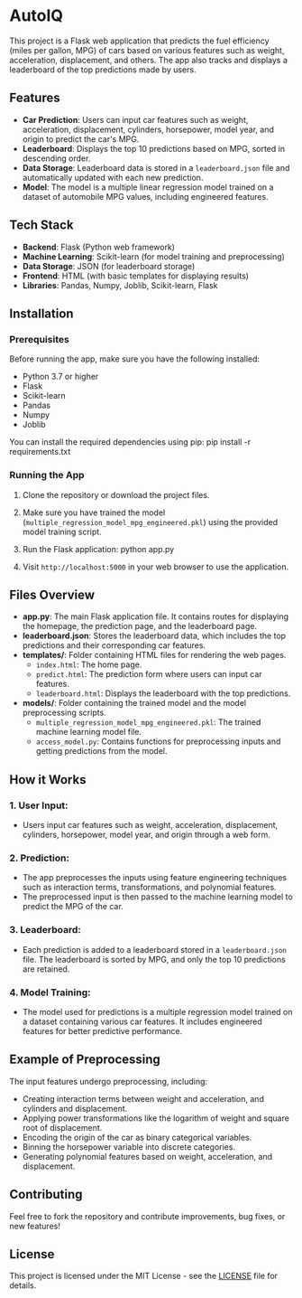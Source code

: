 # AutoIQ


This project is a Flask web application that predicts the fuel efficiency (miles per gallon, MPG) of cars based on various features such as weight, acceleration, displacement, and others. The app also tracks and displays a leaderboard of the top predictions made by users.

## Features

- **Car Prediction**: Users can input car features such as weight, acceleration, displacement, cylinders, horsepower, model year, and origin to predict the car's MPG.
- **Leaderboard**: Displays the top 10 predictions based on MPG, sorted in descending order.
- **Data Storage**: Leaderboard data is stored in a `leaderboard.json` file and automatically updated with each new prediction.
- **Model**: The model is a multiple linear regression model trained on a dataset of automobile MPG values, including engineered features.

## Tech Stack

- **Backend**: Flask (Python web framework)
- **Machine Learning**: Scikit-learn (for model training and preprocessing)
- **Data Storage**: JSON (for leaderboard storage)
- **Frontend**: HTML (with basic templates for displaying results)
- **Libraries**: Pandas, Numpy, Joblib, Scikit-learn, Flask

## Installation

### Prerequisites

Before running the app, make sure you have the following installed:
- Python 3.7 or higher
- Flask
- Scikit-learn
- Pandas
- Numpy
- Joblib

You can install the required dependencies using pip: pip install -r requirements.txt


### Running the App

1. Clone the repository or download the project files.
2. Make sure you have trained the model (`multiple_regression_model_mpg_engineered.pkl`) using the provided model training script.
3. Run the Flask application: python app.py

4. Visit `http://localhost:5000` in your web browser to use the application.

## Files Overview

- **app.py**: The main Flask application file. It contains routes for displaying the homepage, the prediction page, and the leaderboard page.
- **leaderboard.json**: Stores the leaderboard data, which includes the top predictions and their corresponding car features.
- **templates/**: Folder containing HTML files for rendering the web pages.
  - `index.html`: The home page.
  - `predict.html`: The prediction form where users can input car features.
  - `leaderboard.html`: Displays the leaderboard with the top predictions.
- **models/**: Folder containing the trained model and the model preprocessing scripts.
  - `multiple_regression_model_mpg_engineered.pkl`: The trained machine learning model file.
  - `access_model.py`: Contains functions for preprocessing inputs and getting predictions from the model.

## How it Works

### 1. **User Input**:
   - Users input car features such as weight, acceleration, displacement, cylinders, horsepower, model year, and origin through a web form.

### 2. **Prediction**:
   - The app preprocesses the inputs using feature engineering techniques such as interaction terms, transformations, and polynomial features.
   - The preprocessed input is then passed to the machine learning model to predict the MPG of the car.

### 3. **Leaderboard**:
   - Each prediction is added to a leaderboard stored in a `leaderboard.json` file. The leaderboard is sorted by MPG, and only the top 10 predictions are retained.

### 4. **Model Training**:
   - The model used for predictions is a multiple regression model trained on a dataset containing various car features. It includes engineered features for better predictive performance.

## Example of Preprocessing

The input features undergo preprocessing, including:
- Creating interaction terms between weight and acceleration, and cylinders and displacement.
- Applying power transformations like the logarithm of weight and square root of displacement.
- Encoding the origin of the car as binary categorical variables.
- Binning the horsepower variable into discrete categories.
- Generating polynomial features based on weight, acceleration, and displacement.

## Contributing

Feel free to fork the repository and contribute improvements, bug fixes, or new features!

## License

This project is licensed under the MIT License - see the [LICENSE](LICENSE) file for details.



